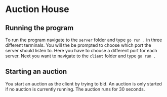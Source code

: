 # Auction House

## Running the program
To run the program navigate to the ```server``` folder and type ```go run .``` in three different terminals. You will the be prompted to choose which port the server should listen to. Here you have to choose a different port for each server.
Next you want to navigate to the ```client``` folder and type ```go run .```

## Starting an auction
You start an auction as the client by trying to bid. An auction is only started if no auction is currently running. The auction runs for 30 seconds.

